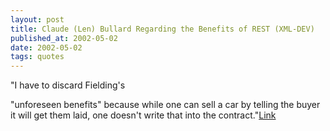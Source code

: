 ```yaml
---
layout: post
title: Claude (Len) Bullard Regarding the Benefits of REST (XML-DEV)
published_at: 2002-05-02
date: 2002-05-02
tags: quotes
---
```


"I have to discard Fielding's   

"unforeseen benefits" because while one can sell a car by telling the buyer it will get them laid, one doesn't write that into the contract."[Link]()  